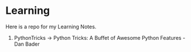 # Learning
Here is a repo for my Learning Notes.
1. PythonTricks -> Python Tricks: A Buffet of Awesome Python Features - Dan Bader
